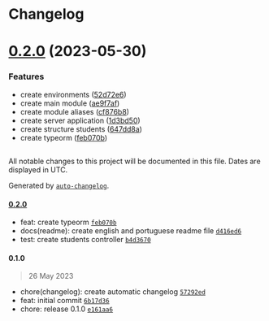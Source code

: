 # Changelog

# [0.2.0](https://github.com/NatanaelBorges/edupro-server/compare/0.1.0...0.2.0) (2023-05-30)


### Features

* create environments ([52d72e6](https://github.com/NatanaelBorges/edupro-server/commit/52d72e61f81753a98b9a8cfb0af81922c8e76ca6))
* create main module ([ae9f7af](https://github.com/NatanaelBorges/edupro-server/commit/ae9f7af7324c1e2833457c090f3d1a2dd0d9760b))
* create module aliases ([cf876b8](https://github.com/NatanaelBorges/edupro-server/commit/cf876b826dc19b48b91ea308952d678d13309b78))
* create server application ([1d3bd50](https://github.com/NatanaelBorges/edupro-server/commit/1d3bd50113f2607a77ed02e0f7720a0ef23d91fb))
* create structure students ([647dd8a](https://github.com/NatanaelBorges/edupro-server/commit/647dd8ab990209b62dabb6071254ed84f49d5157))
* create typeorm ([feb070b](https://github.com/NatanaelBorges/edupro-server/commit/feb070b04bac9a8e66fffbae6493fde4545c77f9))

##

All notable changes to this project will be documented in this file. Dates are displayed in UTC.

Generated by [`auto-changelog`](https://github.com/CookPete/auto-changelog).

#### [0.2.0](https://github.com/NatanaelBorges/edupro-server/compare/0.1.0...0.2.0)

- feat: create typeorm [`feb070b`](https://github.com/NatanaelBorges/edupro-server/commit/feb070b04bac9a8e66fffbae6493fde4545c77f9)
- docs(readme): create english and portuguese readme file [`d416ed6`](https://github.com/NatanaelBorges/edupro-server/commit/d416ed696ed814fd4cfefe12bfaf1eaae0ced0be)
- test: create students controller [`b4d3670`](https://github.com/NatanaelBorges/edupro-server/commit/b4d36709f66f21fa1c714bb1f2c3caa6793ac128)

#### 0.1.0

> 26 May 2023

- chore(changelog): create automatic changelog [`57292ed`](https://github.com/NatanaelBorges/edupro-server/commit/57292ed701c8cf288569fe07c55e2a0126b3adae)
- feat: initial commit [`6b17d36`](https://github.com/NatanaelBorges/edupro-server/commit/6b17d36389089e1699e1eb52c535307a1dc508a7)
- chore: release 0.1.0 [`e161aa6`](https://github.com/NatanaelBorges/edupro-server/commit/e161aa672095cc3ca34edebedd520c1f2ad88c70)
